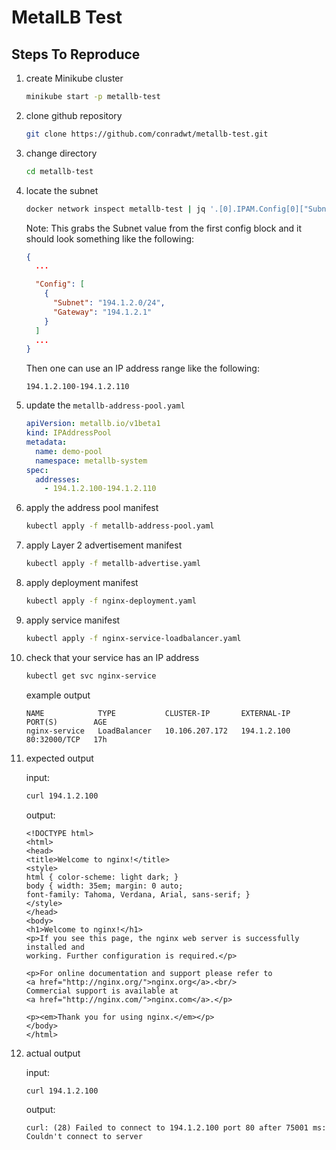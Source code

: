 # MetalLB Test

## Steps To Reproduce

1.  create Minikube cluster

    ```zsh
    minikube start -p metallb-test
    ```

2.  clone github repository

    ```zsh
    git clone https://github.com/conradwt/metallb-test.git
    ```

3.  change directory

    ```zsh
    cd metallb-test
    ```

4.  locate the subnet

    ```zsh
    docker network inspect metallb-test | jq '.[0].IPAM.Config[0]["Subnet"]'
    ```

    Note: This grabs the Subnet value from the first config block and it should
    look something like the following:

    ```json
    {
      ...

      "Config": [
        {
          "Subnet": "194.1.2.0/24",
          "Gateway": "194.1.2.1"
        }
      ]
      ...
    }
    ```

    Then one can use an IP address range like the following:

    ```
    194.1.2.100-194.1.2.110
    ```

5.  update the `metallb-address-pool.yaml`

    ```yaml
    apiVersion: metallb.io/v1beta1
    kind: IPAddressPool
    metadata:
      name: demo-pool
      namespace: metallb-system
    spec:
      addresses:
        - 194.1.2.100-194.1.2.110
    ```

6.  apply the address pool manifest

    ```zsh
    kubectl apply -f metallb-address-pool.yaml
    ```

7.  apply Layer 2 advertisement manifest

    ```zsh
    kubectl apply -f metallb-advertise.yaml
    ```

8.  apply deployment manifest

    ```zsh
    kubectl apply -f nginx-deployment.yaml
    ```

9.  apply service manifest

    ```zsh
    kubectl apply -f nginx-service-loadbalancer.yaml
    ```

10. check that your service has an IP address

    ```zsh
    kubectl get svc nginx-service
    ```

    example output

    ```text
    NAME            TYPE           CLUSTER-IP       EXTERNAL-IP      PORT(S)        AGE
    nginx-service   LoadBalancer   10.106.207.172   194.1.2.100   80:32000/TCP   17h
    ```

11. expected output

    input:

    ```zsh
    curl 194.1.2.100
    ```

    output:

    ```text
    <!DOCTYPE html>
    <html>
    <head>
    <title>Welcome to nginx!</title>
    <style>
    html { color-scheme: light dark; }
    body { width: 35em; margin: 0 auto;
    font-family: Tahoma, Verdana, Arial, sans-serif; }
    </style>
    </head>
    <body>
    <h1>Welcome to nginx!</h1>
    <p>If you see this page, the nginx web server is successfully installed and
    working. Further configuration is required.</p>

    <p>For online documentation and support please refer to
    <a href="http://nginx.org/">nginx.org</a>.<br/>
    Commercial support is available at
    <a href="http://nginx.com/">nginx.com</a>.</p>

    <p><em>Thank you for using nginx.</em></p>
    </body>
    </html>
    ```

12. actual output

    input:

    ```zsh
    curl 194.1.2.100
    ```

    output:

    ```text
    curl: (28) Failed to connect to 194.1.2.100 port 80 after 75001 ms: Couldn't connect to server
    ```
